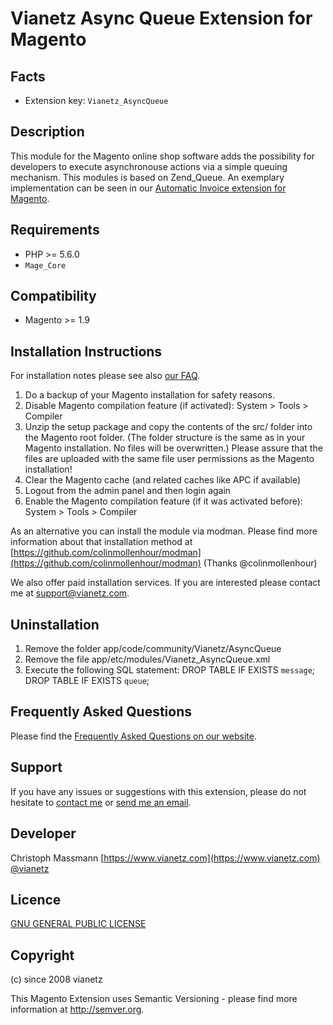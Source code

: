 Vianetz Async Queue Extension for Magento
=========================================

Facts
-----
- Extension key: `Vianetz_AsyncQueue`

Description
-----------
This module for the Magento online shop software adds the possibility for developers to execute asynchronouse actions
via a simple queuing mechanism. This modules is based on Zend_Queue.
An exemplary implementation can be seen in our [Automatic Invoice extension for Magento](https://www.vianetz.com/automaticinvoice).

Requirements
------------
- PHP >= 5.6.0
- `Mage_Core`

Compatibility
-------------
- Magento >= 1.9

Installation Instructions
-------------------------
For installation notes please see also [our FAQ](https://www.vianetz.com/en/faq/how-to-install-the-magento-extension.html).

1. Do a backup of your Magento installation for safety reasons.
2. Disable Magento compilation feature (if activated): System > Tools > Compiler
3. Unzip the setup package and copy the contents of the src/ folder into the Magento root folder. (The folder structure
   is the same as in your Magento installation. No files will be overwritten.)
   Please assure that the files are uploaded with the same file user permissions as the Magento installation!
4. Clear the Magento cache (and related caches like APC if available)
5. Logout from the admin panel and then login again
6. Enable the Magento compilation feature (if it was activated before): System > Tools > Compiler

As an alternative you can install the module via modman.
Please find more information about that installation method at [https://github.com/colinmollenhour/modman](https://github.com/colinmollenhour/modman)
(Thanks @colinmollenhour)

We also offer paid installation services. If you are interested please contact me at support@vianetz.com.

Uninstallation
--------------
1. Remove the folder app/code/community/Vianetz/AsyncQueue
2. Remove the file app/etc/modules/Vianetz_AsyncQueue.xml
3. Execute the following SQL statement:
DROP TABLE IF EXISTS `message`;
DROP TABLE IF EXISTS `queue`;

Frequently Asked Questions
--------------------------
Please find the [Frequently Asked Questions on our website](https://www.vianetz.com/en/faq).

Support
-------
If you have any issues or suggestions with this extension, please do not hesitate to
[contact me](https://www.vianetz.com/en/contacts) or [send me an email](mailto:support@vianetz.com).

Developer
---------
Christoph Massmann
[https://www.vianetz.com](https://www.vianetz.com)
[@vianetz](https://twitter.com/vianetz)

Licence
-------
[GNU GENERAL PUBLIC LICENSE](http://www.gnu.org/licenses/gpl-3.0.txt)

Copyright
---------
(c) since 2008 vianetz

This Magento Extension uses Semantic Versioning - please find more information at http://semver.org.
